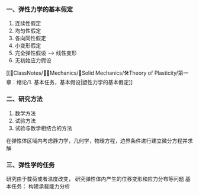 ### 一、弹性力学的基本假定
1. 连续性假定
2. 均匀性假定  
3. 各向同性假定  
4. 小变形假定
5. 完全弹性假设  --> 线性变形
6. 无初始应力假设

[[📘ClassNotes/👨‍🔧Mechanics/🕋Solid Mechanics/🛠️Theory of Plasticity/第一章：绪论/1. 基本任务，基本假设|塑性力学的基本假定]]

### 二、研究方法
1. 数学方法
2. 试验方法
3. 试验与数学相结合的方法

在弹性体区域内考虑静力学，几何学，物理方程，边界条件进行建立微分方程并求解

### 三、弹性学的任务

研究由于载荷或者温度改变， 研究弹性体内产生的位移变形和应力分布等问题
基本任务： 构建承载能力分析

